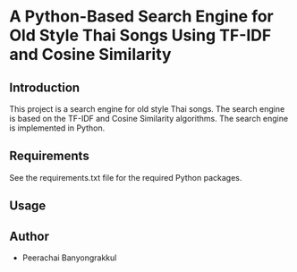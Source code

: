 # A Python-Based Search Engine for Old Style Thai Songs Using TF-IDF and Cosine Similarity

## Introduction
This project is a search engine for old style Thai songs. The search engine is based on the TF-IDF and Cosine Similarity algorithms. The search engine is implemented in Python.

## Requirements
See the requirements.txt file for the required Python packages.

## Usage

## Author
- Peerachai Banyongrakkul